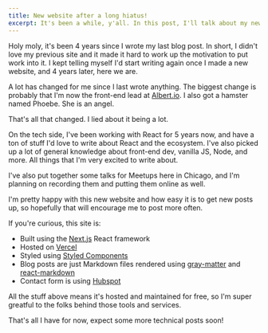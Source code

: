 ```yaml
---
title: New website after a long hiatus!
excerpt: It's been a while, y'all. In this post, I'll talk about my new site, and what I plan on talking about in the future.
---
```


Holy moly, it's been 4 years since I wrote my last blog post. In short, I didn't love my previous site and it made it hard to work up the motivation to put work into it. I kept telling myself I'd start writing again once I made a new website, and 4 years later, here we are.

A lot has changed for me since I last wrote anything. The biggest change is probably that I'm now the front-end lead at [Albert.io](https://www.albert.io/). I also got a hamster named Phoebe. She is an angel.

That's all that changed. I lied about it being a lot.

On the tech side, I've been working with React for 5 years now, and have a ton of stuff I'd love to write about React and the ecosystem. I've also picked up a lot of general knowledge about front-end dev, vanilla JS, Node, and more. All things that I'm very excited to write about.

I've also put together some talks for Meetups here in Chicago, and I'm planning on recording them and putting them online as well.

I'm pretty happy with this new website and how easy it is to get new posts up, so hopefully that will encourage me to post more often.

If you're curious, this site is:

- Built using the [Next.js](https://nextjs.org/) React framework
- Hosted on [Vercel](https://vercel.com/)
- Styled using [Styled Components](https://styled-components.com/)
- Blog posts are just Markdown files rendered using [gray-matter](https://github.com/jonschlinkert/gray-matter) and [react-markdown](https://github.com/rexxars/react-markdown)
- Contact form is using [Hubspot](https://www.hubspot.com/)

All the stuff above means it's hosted and maintained for free, so I'm super greatful to the folks behind those tools and services.

That's all I have for now, expect some more technical posts soon!
